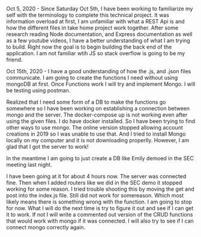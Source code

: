 Oct 5, 2020 -
  Since Saturday Oct 5th, I have been working to familiarize my self with the terminology to complete this technical project.  It was information overload at first, I am unfamiliar
  with what a REST Api is and how the different files in take home project work together.  After some research reading Node documentation, and Express documentation as well as a few 
  youtube videos, I have a better understanding of what I am trying to build.  Right now the goal is to begin building the back end of the application.  I am not familiar wtih JS so 
  stack overflow is going to be my friend.
  
Oct 15th, 2020 - 
 I have a good understanding of how the .js, and .json files communicate.
 I am going to create the functions I need without using mongoDB at first.
 Once Functions work I will try and implement Mongo.  I will be testing using postman.
 
 Realized that I need some form of a DB to make the functions go somewhere so I have been working on establishing a connection between mongo and the server.  The docker-compose up is not working even after using the given files. I do have docker installed.  So I have been trying to find other ways to use mongo.  The online version stopped allowing account creations in 2019 so I was unable to use that.  And I tried to install Mongo locally on my computer and it is not downloading properlly. However, I am glad that I got the server to work!
 
 In the meantime I am going to just create a DB like Emily demoed in the SEC meeting last night.
 
 I have been going at it for about 4 hours now.  The server was connected fine. Then when I added routers like we did in the SEC demo it stopped working for some reason. I tried trouble shooting this by moving the get and post into the index.js file. Still did not work for somereason.
 Which most likely means there is something wrong with the function. I am going to stop for now.  What I will do the next time is try to figure it out and see if I can get it to work.  If not I will write a commented out version of the CRUD functions that would work with mongo if it was connected. I will also try to see if I can connect mongo correctly again.
 
 
